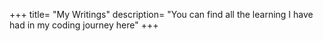 +++
title= "My Writings"
description= "You can find all the learning I have had in my coding journey here"
+++
